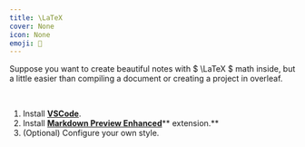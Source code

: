 ```yaml
---
title: \LaTeX
cover: None
icon: None
emoji: 📕
---
```


Suppose you want to create beautiful notes with $ \LaTeX $ math inside, but a little easier than compiling a document or creating a project in overleaf.

<br/>

1. Install **[VSCode](https://code.visualstudio.com)**.
1. Install **[Markdown Preview Enhanced](https://shd101wyy.github.io/markdown-preview-enhanced/#/?id=markdown-preview-enhanced)**** extension.**
1. (Optional) Configure your own style.